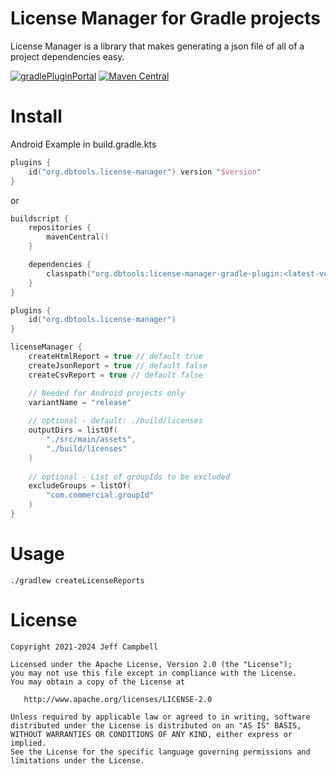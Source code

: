License Manager for Gradle projects
===================================

License Manager is a library that makes generating a json file of all of a project dependencies easy.  

[![gradlePluginPortal](https://img.shields.io/maven-metadata/v/https/plugins.gradle.org/m2/com/github/ben-manes/versions/com.github.ben-manes.versions.gradle.plugin/maven-metadata.xml.svg?label=gradlePluginPortal)](https://plugins.gradle.org/plugin/org.dbtools.license-manager)
[![Maven Central](https://maven-badges.herokuapp.com/maven-central/org.dbtools/license-manager-gradle-plugin/badge.svg)](https://maven-badges.herokuapp.com/maven-central/org.dbtools/license-manager-gradle-plugin)

Install
=======
Android Example in build.gradle.kts

```kotlin
plugins {
    id("org.dbtools.license-manager") version "$version"
}
```

or

```kotlin
buildscript {
    repositories {
        mavenCentral()
    }

    dependencies {
        classpath("org.dbtools:license-manager-gradle-plugin:<latest-version-here>")
    }
}

plugins {
    id("org.dbtools.license-manager")
}
```

```kotlin
licenseManager {
    createHtmlReport = true // default true
    createJsonReport = true // default false
    createCsvReport = true // default false

    // Needed for Android projects only
    variantName = "release"
    
    // optional - default: ./build/licenses
    outputDirs = listOf(
        "./src/main/assets",
        "./build/licenses"
    )
    
    // optional - List of groupIds to be excluded
    excludeGroups = listOf(
        "com.commercial.groupId"
    )
}
```

Usage
=====

    ./gradlew createLicenseReports

License
=======

    Copyright 2021-2024 Jeff Campbell

    Licensed under the Apache License, Version 2.0 (the "License");
    you may not use this file except in compliance with the License.
    You may obtain a copy of the License at

       http://www.apache.org/licenses/LICENSE-2.0

    Unless required by applicable law or agreed to in writing, software
    distributed under the License is distributed on an "AS IS" BASIS,
    WITHOUT WARRANTIES OR CONDITIONS OF ANY KIND, either express or implied.
    See the License for the specific language governing permissions and
    limitations under the License.
